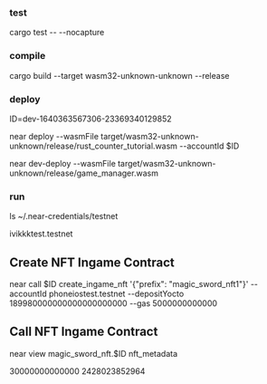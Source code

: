 ### test

cargo test -- --nocapture

### compile

cargo build --target wasm32-unknown-unknown --release

### deploy

ID=dev-1640363567306-23369340129852

near deploy --wasmFile target/wasm32-unknown-unknown/release/rust_counter_tutorial.wasm --accountId $ID

near dev-deploy --wasmFile target/wasm32-unknown-unknown/release/game_manager.wasm

### run

ls ~/.near-credentials/testnet

ivikkktest.testnet

## Create NFT Ingame Contract

near call $ID create_ingame_nft '{"prefix": "magic_sword_nft1"}' --accountId phoneiostest.testnet --depositYocto 189980000000000000000000 --gas 5000000000000

## Call NFT Ingame Contract

near view magic_sword_nft.$ID nft_metadata

30000000000000
2428023852964
